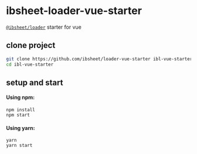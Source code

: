 # ibsheet-loader-vue-starter

[`@ibsheet/loader`](https://github.com/ibsheet/loader) starter for vue

## clone project

```bash
git clone https://github.com/ibsheet/loader-vue-starter ibl-vue-starter
cd ibl-vue-starter
```

## setup and start

#### Using npm:

```
npm install
npm start
```

#### Using yarn:

```
yarn
yarn start
```
